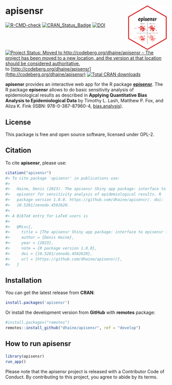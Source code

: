 
<!-- README.md is generated from README.Rmd. Please edit that file -->

# apisensr <img src="man/figures/logo.png" align="right" width=120 />

<!-- badges: start -->

[![R-CMD-check](https://github.com/dhaine/apisensr/actions/workflows/check-standard.yaml/badge.svg)](https://github.com/dhaine/apisensr/actions/workflows/check-standard.yaml)
[![CRAN\_Status\_Badge](http://www.r-pkg.org/badges/version/apisensr)](https://cran.r-project.org/package=apisensr)
[![DOI](https://zenodo.org/badge/DOI/10.5281/zenodo.4592620.svg)](https://doi.org/10.5281/zenodo.4592620)
[![Project Status: Moved to http://codeberg.org/dhaine/apisensr – The project has been moved to a new location, and the version at that location should be considered authoritative.](https://www.repostatus.org/badges/latest/moved.svg)](https://www.repostatus.org/#moved) to [http://codeberg.org/dhaine/apisensr](http://codeberg.org/dhaine/apisensr)
[![Total CRAN
downloads](https://cranlogs.r-pkg.org/badges/grand-total/apisensr)](https://cran.r-project.org/package=apisensr)

<!-- badges: end -->

**apisensr** provides an interactive web app for the R package
[**episensr**](https://cran.r-project.org/package=episensr). The R
package **episensr** allows to do basic sensitivity analysis of
epidemiological results as described in **Applying Quantitative Bias
Analysis to Epidemiological Data** by Timothy L. Lash, Matthew P. Fox,
and Aliza K. Fink (ISBN: 978-0-387-87960-4,
[bias.analysis](https://sites.google.com/site/biasanalysis/)).

## License

This package is free and open source software, licensed under GPL-2.

## Citation

To cite **apisensr**, please use:

``` r
citation("apisensr")
#> To cite package 'apisensr' in publications use:
#> 
#>   Haine, Denis (2023). The apisensr Shiny app package: interface to
#>   episensr for sensitivity analysis of epidemiological results. R
#>   package version 1.0.0. https://github.com/dhaine/apisensr/. doi:
#>   10.5281/zenodo.4592620.
#> 
#> A BibTeX entry for LaTeX users is
#> 
#>   @Misc{,
#>     title = {The apisensr Shiny app package: interface to episensr for sensitivity analysis of epidemiological results},
#>     author = {Denis Haine},
#>     year = {2023},
#>     note = {R package version 1.0.0},
#>     doi = {10.5281/zenodo.4592620},
#>     url = {https://github.com/dhaine/apisensr/},
#>   }
```

## Installation

You can get the latest release from **CRAN**:

``` r
install.packages('apisensr')
```

Or install the development version from **GitHub** with **remotes**
package:

``` r
#install.packages("remotes")
remotes::install_github("dhaine/apisensr", ref = "develop")
```

## How to run apisensr

``` r
library(apisensr)
run_app()
```

Please note that the apisensr project is released with a Contributor
Code of Conduct. By contributing to this project, you agree to abide by
its terms.

